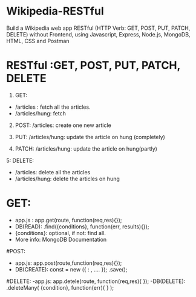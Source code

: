 # Wikipedia-RESTful
Build a Wikipedia web app RESTful (HTTP Verb: GET, POST, PUT, PATCH, DELETE) without Frontend, using Javascript, Express, Node.js, MongoDB, HTML, CSS and Postman 

# RESTful :GET, POST, PUT, PATCH, DELETE
1. GET: 
  - /articles : fetch all the articles. 
  - /articles/hung: fetch

2. POST: /articles: create one new article

3. PUT: /articles/hung: update the article on hung (completely)

4. PATCH: /articles/hung: update the article on hung(partly)

5: DELETE: 
  - /articles: delete all the articles
  - /articles/hung: delete the articles on hung
  
# GET:
- app.js : app.get(route, function(req,res){});
- DB(READ): <ModelName>.find({conditions}, function(err, results){});
- {conditions}: optional, if not: find all.
- More info: MongoDB Documentation  

#POST:
- app.js: app.post(route,function(req,res){});
- DB(CREATE): const <constantName> = new <ModelName>({
  <fieldName> : <fieldData>,
  ....
  });
  <constantName>.save();

#DELETE:
-app.js: app.detele(route, function(req,res){
});
-DB(DELETE): <ModelName>.deleteMany(
  {condition},
  function(err){
  }
);
